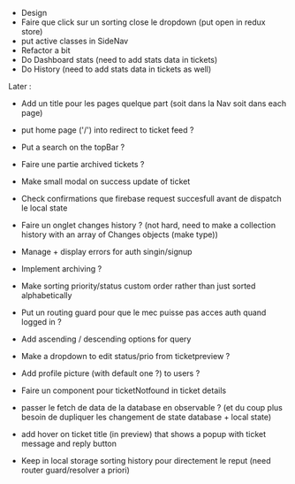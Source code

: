 - Design
- Faire que click sur un sorting close le dropdown (put open in redux store)
- put active classes in SideNav
- Refactor a bit
- Do Dashboard stats (need to add stats data in tickets)
- Do History (need to add stats data in tickets as well)

Later :
- Add un title pour les pages quelque part (soit dans la Nav soit dans each page)
- put home page ('/') into redirect to ticket feed ?
- Put a search on the topBar ?
- Faire une partie archived tickets ?
- Make small modal on success update of ticket
- Check confirmations que firebase request succesfull avant de dispatch le local state

- Faire un onglet changes history ? (not hard, need to make a collection history with an array of Changes objects (make type))
- Manage + display errors for auth singin/signup
- Implement archiving ?
- Make sorting priority/status custom order rather than just sorted alphabetically
- Put un routing guard pour que le mec puisse pas acces auth quand logged in ?
- Add ascending / descending options for query
- Make a dropdown to edit status/prio from ticketpreview ?
- Add profile picture (with default one ?) to users ?
- Faire un component pour ticketNotfound in ticket details
- passer le fetch de data de la database en observable ? (et du coup plus besoin de dupliquer les changement de state database + local state)
- add hover on ticket title (in preview) that shows a popup with ticket message and reply button

- Keep in local storage sorting history pour directement le reput (need router guard/resolver a priori)
